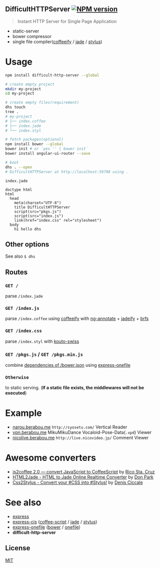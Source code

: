 DifficultHTTPServer [![NPM version][npm-image]][npm]
---

> Instant HTTP Server for Single Page Application

* static-server
* bower compressor
* single file compiler([coffeeify][A] / [jade][2-2] / [stylus][2-3])

# Usage

```bash
npm install difficult-http-server --global

# create empty project
mkdir my-project
cd my-project

# create empty files(requirement)
dhs touch
tree .
# my-project
# ├── index.coffee
# ├── index.jade
# └── index.styl

# fetch packages(optional)
npm install bower --global
bower init # or `yes '' | bower init`
bower install angular-ui-router --save

# boot
dhs . --open
# DifficultHTTPServer at http://localhost:59798 using .
```

`index.jade`

```jade
doctype html
html
  head
    meta(charset="UTF-8")
    title DifficultHTTPServer
    script(src="pkgs.js")
    script(src="index.js")
    link(href="index.css" rel="stylesheet")
  body
    h1 hello dhs
```

## Other options
See also `$ dhs`

## Routes

### `GET /`
parse `/index.jade`

### `GET /index.js`
parse `/index.coffee` using [coffeeify][A] with [ng-annotate][C] + [jadeify][B] + [brfs][F]

### `GET /index.css`
parse `/index.styl` with [kouto-swiss][D]

### `GET /pkgs.js` / `GET /pkgs.min.js`
combine [dependencies of /bower.json](https://github.com/ck86/main-bower-files#options) using [express-onefile][E]

### `Otherwise`
to static serving. (__If a static file exists, the middlewares will not be executed__)

[A]: https://github.com/substack/coffeeify#readme
[B]: https://github.com/domenic/jadeify#readme
[C]: https://github.com/olov/ng-annotate#readme
[D]: https://github.com/krkn/kouto-swiss#readme
[E]: https://github.com/59naga/express-onefile#readme
[F]: https://github.com/substack/brfs#readme

# Example
* [narou.berabou.me](https://github.com/59naga/narou.berabou.me) `http://syosetu.com/` Vertical Reader
* [vpn.berabou.me](https://github.com/59naga/vpn.berabou.me) MikuMikuDance Vocaloid-Pose-Data(`.vpd`) Viewer 
* [nicolive.berabou.me](https://github.com/59naga/nicolive.berabou.me) `http://live.nicovideo.jp/` Comment Viewer

# Awesome converters
* [js2coffee 2.0 — convert JavaScript to CoffeeScript](http://js2.coffee/) by [Rico Sta. Cruz](https://github.com/rstacruz)
* [HTML2Jade - HTML to Jade Online Realtime Converter](http://html2jade.org/) by [Don Park
](https://github.com/donpark)
* [Css2Stylus - Convert your #CSS into #Stylus!](http://css2stylus.com/) by [Denis Ciccale](https://github.com/dciccale)

# See also
* [express][1]
* [express-cjs][2] ([coffee-script][2-1] / [jade][2-2] / [stylus][2-3])
* [express-onefile][3] ([bower][3-1] / [onefile][3-2])
* __difficult-http-server__

[1]: https://github.com/strongloop/express#readme

[2]: https://github.com/59naga/express-cjs#readme
[2-1]: https://github.com/jashkenas/coffee-script#readme
[2-2]: https://github.com/jadejs/jade#readme
[2-3]: https://github.com/stylus/stylus#readme

[3]: https://github.com/59naga/express-onefile#readme
[3-1]: https://github.com/bower/bower#readme
[3-2]: https://github.com/59naga/onefile#readme

License
---
[MIT][License]

[License]: http://59naga.mit-license.org/

[sauce-image]: http://soysauce.berabou.me/u/59798/difficult-http-server.svg
[sauce]: https://saucelabs.com/u/59798
[npm-image]:https://img.shields.io/npm/v/difficult-http-server.svg?style=flat-square
[npm]: https://npmjs.org/package/difficult-http-server
[travis-image]: http://img.shields.io/travis/59naga/difficult-http-server.svg?style=flat-square
[travis]: https://travis-ci.org/59naga/difficult-http-server
[coveralls-image]: http://img.shields.io/coveralls/59naga/difficult-http-server.svg?style=flat-square
[coveralls]: https://coveralls.io/r/59naga/difficult-http-server?branch=master

